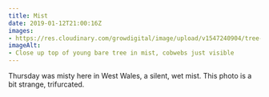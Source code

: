 ```yaml
---
title: Mist
date: 2019-01-12T21:00:16Z
images: 
- https://res.cloudinary.com/growdigital/image/upload/v1547240904/tree-930A49FB.jpg
imageAlt: 
- Close up top of young bare tree in mist, cobwebs just visible
---
```


Thursday was misty here in West Wales, a silent, wet mist. This photo is a bit strange, trifurcated.
